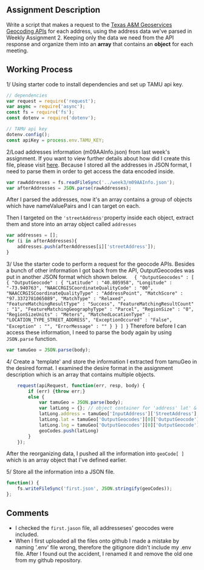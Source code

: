 ## Assignment Description
Write a script that makes a request to the [Texas A&M Geoservices Geocoding APIs](http://geoservices.tamu.edu/Services/Geocode/WebService/) for each address, using the address data we've parsed in Weekly Assignment 2. Keeping only the data we need from the API response and organize them into an **array** that contains an **object** for each meeting.


## Working Process
1/ Using starter code to install dependencies and set up TAMU api key.
```javascript
// dependencies
var request = require('request');
var async = require('async'); 
const fs = require('fs');
const dotenv = require('dotenv');

// TAMU api key
dotenv.config();
const apiKey = process.env.TAMU_KEY;
```
2/Load addresses information (m09AAInfo.json) from last week's assignment. If you want to view further details about how did I create this file, please visit [here](https://github.com/Xingwei726/data-structures/blob/master/week2/week02_2.js). Because I stored all the addresses in JSON format, I need to parse them in order to get access the data encoded inside.
```javascript
var rawAddresses = fs.readFileSync('../week3/m09AAInfo.json');
var afterAddresses = JSON.parse(rawAddresses);
```
After I parsed the addresses, now it's an array contains a group of objects which have nameValuePairs and I can target on each.

Then I targeted on the `'streetAddress'`property inside each object, extract them and store into an array object called `addresses`
```javascript
var addresses = [];
for (i in afterAddresses){
    addresses.push(afterAddresses[i]['streetAddress']);
}
```

3/ Use the starter code to perform a request for the geocode APIs. Besides a bunch of other information I got back from the API, OutputGeocodes was put in another JSON format which shown below. 
`  {
	"OutputGeocodes" :
	[
		{
		"OutputGeocode" :
			{
			"Latitude" : "40.805958",
			"Longitude" : "-73.940763",
			"NAACCRGISCoordinateQualityCode" : "00",
			"NAACCRGISCoordinateQualityType" : "AddressPoint",
			"MatchScore" : "97.3372781065089",
			"MatchType" : "Relaxed",
			"FeatureMatchingResultType" : "Success",
			"FeatureMatchingResultCount" : "1",
			"FeatureMatchingGeographyType" : "Parcel",
			"RegionSize" : "0",
			"RegionSizeUnits" : "Meters",
			"MatchedLocationType" : "LOCATION_TYPE_STREET_ADDRESS",
			"ExceptionOccured" : "False",
			"Exception" : "",
			"ErrorMessage" : ""
			}
		}
	]
}`
Therefore before I can access these information, I need to parse the body again by using `JSON.parse` function.
```javascript
var tamuGeo = JSON.parse(body);
```

4/ Create a 'template' and store the information I extracted from tamuGeo in the desired format. I examined the desire format in the assignment description which is an array that contains multiple objects.
```javascript
    request(apiRequest, function(err, resp, body) {
        if (err) {throw err;}
        else {
            var tamuGeo = JSON.parse(body);
            var latLong = {}; // object container for 'address' lat' & 'lng'
            latLong.address = tamuGeo['InputAddress']['StreetAddress'];
            latLong.lat = tamuGeo['OutputGeocodes'][0]['OutputGeocode']['Latitude'];
            latLong.lng = tamuGeo['OutputGeocodes'][0]['OutputGeocode']['Longitude'];
            geoCodes.push(latLong)
        }
    });
```
After the reorganizing data, I pushed all the information into `geoCode[ ]` which is an array object that I've defined earlier.

5/ Store all the information into a JSON file.
```javascript
function() {
    fs.writeFileSync('first.json', JSON.stringify(geoCodes));
};
```

## Comments
- I checked the `first.jason` file, all addresseses' geocodes were included.
- When I first uploaded all the files onto github I made a mistake by naming '.env' file wrong, therefore the gitignore didn't include my .env file. After I found out the accident, I renamed it and remove the old one from my github repository.
